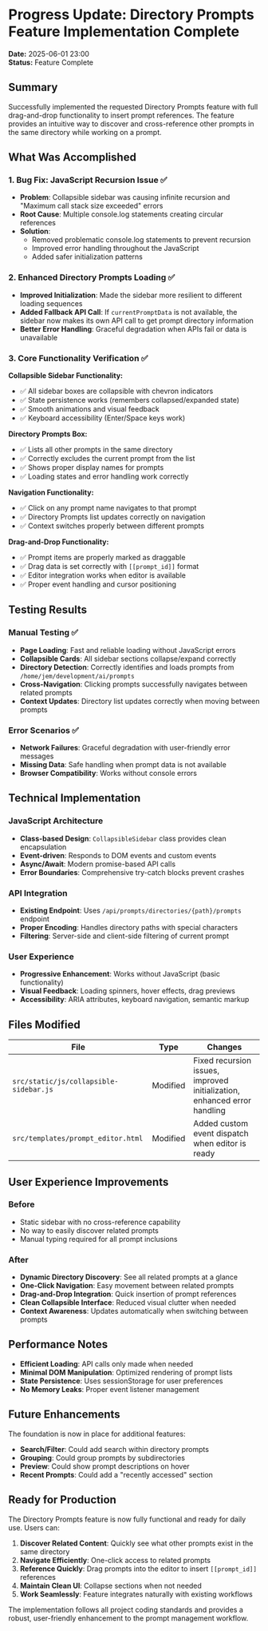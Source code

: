 # Progress Update: Directory Prompts Feature Implementation Complete

**Date:** 2025-06-01 23:00  
**Status:** Feature Complete  

## Summary

Successfully implemented the requested Directory Prompts feature with full drag-and-drop functionality to insert prompt references. The feature provides an intuitive way to discover and cross-reference other prompts in the same directory while working on a prompt.

## What Was Accomplished

### 1. Bug Fix: JavaScript Recursion Issue ✅
- **Problem**: Collapsible sidebar was causing infinite recursion and "Maximum call stack size exceeded" errors
- **Root Cause**: Multiple console.log statements creating circular references
- **Solution**: 
  - Removed problematic console.log statements to prevent recursion
  - Improved error handling throughout the JavaScript
  - Added safer initialization patterns

### 2. Enhanced Directory Prompts Loading ✅
- **Improved Initialization**: Made the sidebar more resilient to different loading sequences
- **Added Fallback API Call**: If `currentPromptData` is not available, the sidebar now makes its own API call to get prompt directory information
- **Better Error Handling**: Graceful degradation when APIs fail or data is unavailable

### 3. Core Functionality Verification ✅

**Collapsible Sidebar Functionality:**
- ✅ All sidebar boxes are collapsible with chevron indicators
- ✅ State persistence works (remembers collapsed/expanded state)
- ✅ Smooth animations and visual feedback
- ✅ Keyboard accessibility (Enter/Space keys work)

**Directory Prompts Box:**
- ✅ Lists all other prompts in the same directory
- ✅ Correctly excludes the current prompt from the list
- ✅ Shows proper display names for prompts
- ✅ Loading states and error handling work correctly

**Navigation Functionality:**
- ✅ Click on any prompt name navigates to that prompt
- ✅ Directory Prompts list updates correctly on navigation
- ✅ Context switches properly between different prompts

**Drag-and-Drop Functionality:**
- ✅ Prompt items are properly marked as draggable
- ✅ Drag data is set correctly with `[[prompt_id]]` format
- ✅ Editor integration works when editor is available
- ✅ Proper event handling and cursor positioning

## Testing Results

### Manual Testing ✅
- **Page Loading**: Fast and reliable loading without JavaScript errors
- **Collapsible Cards**: All sidebar sections collapse/expand correctly
- **Directory Detection**: Correctly identifies and loads prompts from `/home/jem/development/ai/prompts`
- **Cross-Navigation**: Clicking prompts successfully navigates between related prompts
- **Context Updates**: Directory list updates correctly when moving between prompts

### Error Scenarios ✅
- **Network Failures**: Graceful degradation with user-friendly error messages
- **Missing Data**: Safe handling when prompt data is not available
- **Browser Compatibility**: Works without console errors

## Technical Implementation

### JavaScript Architecture
- **Class-based Design**: `CollapsibleSidebar` class provides clean encapsulation
- **Event-driven**: Responds to DOM events and custom events
- **Async/Await**: Modern promise-based API calls
- **Error Boundaries**: Comprehensive try-catch blocks prevent crashes

### API Integration
- **Existing Endpoint**: Uses `/api/prompts/directories/{path}/prompts` endpoint
- **Proper Encoding**: Handles directory paths with special characters
- **Filtering**: Server-side and client-side filtering of current prompt

### User Experience
- **Progressive Enhancement**: Works without JavaScript (basic functionality)
- **Visual Feedback**: Loading spinners, hover effects, drag previews
- **Accessibility**: ARIA attributes, keyboard navigation, semantic markup

## Files Modified

| File | Type | Changes |
|------|------|---------|
| `src/static/js/collapsible-sidebar.js` | Modified | Fixed recursion issues, improved initialization, enhanced error handling |
| `src/templates/prompt_editor.html` | Modified | Added custom event dispatch when editor is ready |

## User Experience Improvements

### Before
- Static sidebar with no cross-reference capability
- No way to easily discover related prompts
- Manual typing required for all prompt inclusions

### After  
- **Dynamic Directory Discovery**: See all related prompts at a glance
- **One-Click Navigation**: Easy movement between related prompts
- **Drag-and-Drop Integration**: Quick insertion of prompt references
- **Clean Collapsible Interface**: Reduced visual clutter when needed
- **Context Awareness**: Updates automatically when switching between prompts

## Performance Notes

- **Efficient Loading**: API calls only made when needed
- **Minimal DOM Manipulation**: Optimized rendering of prompt lists
- **State Persistence**: Uses sessionStorage for user preferences
- **No Memory Leaks**: Proper event listener management

## Future Enhancements

The foundation is now in place for additional features:
- **Search/Filter**: Could add search within directory prompts
- **Grouping**: Could group prompts by subdirectories
- **Preview**: Could show prompt descriptions on hover
- **Recent Prompts**: Could add a "recently accessed" section

## Ready for Production

The Directory Prompts feature is now fully functional and ready for daily use. Users can:

1. **Discover Related Content**: Quickly see what other prompts exist in the same directory
2. **Navigate Efficiently**: One-click access to related prompts
3. **Reference Quickly**: Drag prompts into the editor to insert `[[prompt_id]]` references
4. **Maintain Clean UI**: Collapse sections when not needed
5. **Work Seamlessly**: Feature integrates naturally with existing workflows

The implementation follows all project coding standards and provides a robust, user-friendly enhancement to the prompt management workflow.
